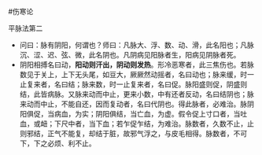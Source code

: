 #伤寒论 

平脉法第二


- 问曰：脉有阴阳，何谓也？师曰：凡脉大、浮、数、动、滑，此名阳也；凡脉沉、涩、迟、弦、微，此名阴也。凡阴病见阳脉者生，阳病见阴脉者死。
- 阴阳相搏名曰动，**阳动则汗出，阴动则发热**。形冷恶寒者，此三焦伤也。若脉数见于关上，上下无头尾，如豆大，厥厥然动摇者，名曰动也；脉来缓，时一止复来者，名曰结；脉来数，时一止复来者，名曰促。脉阳盛则促，阴盛则结，此皆病脉。又脉来动而中止，更来小数，中有还者反动，名曰结阴也；脉来动而中止，不能自还，因而复动者，名曰代阴也。得此脉者，必难治。脉阴阳俱促，当病血，为实；阴阳俱结，当亡血，为虚。假令促上寸口者，当吐血，或衄；下尺中者，当下血；若乍促乍结，为难治。脉数者，久数不止，止则邪结，正气不能复，却结于脏，故邪气浮之，与皮毛相得。脉数者，不可下，下之必烦、利不止。